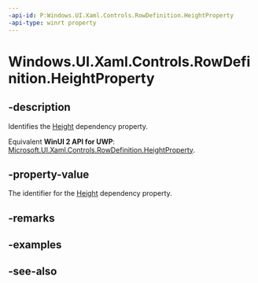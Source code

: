 ```yaml
---
-api-id: P:Windows.UI.Xaml.Controls.RowDefinition.HeightProperty
-api-type: winrt property
---
```


<!-- Property syntax
public Windows.UI.Xaml.DependencyProperty HeightProperty { get; }
-->

# Windows.UI.Xaml.Controls.RowDefinition.HeightProperty

## -description
Identifies the [Height](rowdefinition_height.md) dependency property.

Equivalent **WinUI 2 API for UWP**: [Microsoft.UI.Xaml.Controls.RowDefinition.HeightProperty](/windows/winui/api/microsoft.ui.xaml.controls.rowdefinition.heightproperty).

## -property-value
The identifier for the [Height](rowdefinition_height.md) dependency property.

## -remarks

## -examples

## -see-also
